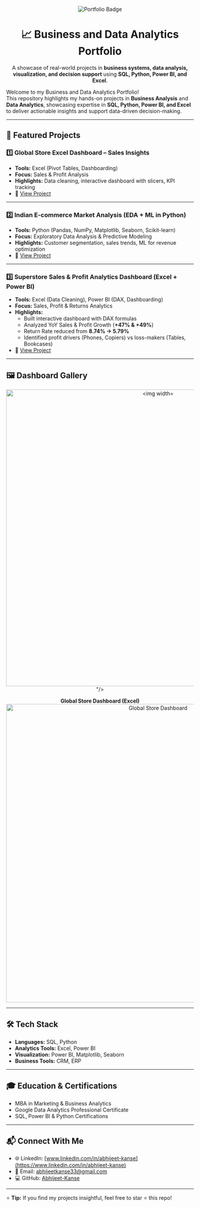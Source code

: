 <p align="center">
  <img src="https://img.shields.io/badge/Business--and--Data--Analytics-Portfolio-blue?style=for-the-badge&logo=google-analytics&logoColor=white" alt="Portfolio Badge"/>
</p>

<h1 align="center">📈 Business and Data Analytics Portfolio</h1>

<p align="center">
  A showcase of real-world projects in <b>business systems, data analysis, visualization, and decision support</b> 
  using <b>SQL, Python, Power BI, and Excel</b>.
</p>

Welcome to my Business and Data Analytics Portfolio!  
This repository highlights my hands-on projects in **Business Analysis** and **Data Analytics**, showcasing expertise in **SQL, Python, Power BI, and Excel** to deliver actionable insights and support data-driven decision-making.  

---

## 📌 Featured Projects  

### 1️⃣ Global Store Excel Dashboard – Sales Insights  
- **Tools:** Excel (Pivot Tables, Dashboarding)  
- **Focus:** Sales & Profit Analysis  
- **Highlights:** Data cleaning, interactive dashboard with slicers, KPI tracking  
- 🔗 [View Project](https://github.com/Abhijeet-Kanse/Global-Store-Excel-Dashboard-Project-Sales-Analysis-Insights)  

---

### 2️⃣ Indian E-commerce Market Analysis (EDA + ML in Python)  
- **Tools:** Python (Pandas, NumPy, Matplotlib, Seaborn, Scikit-learn)  
- **Focus:** Exploratory Data Analysis & Predictive Modeling  
- **Highlights:** Customer segmentation, sales trends, ML for revenue optimization  
- 🔗 [View Project](https://github.com/Abhijeet-Kanse/Indian-Ecommerce-EDA-ML-Python)  

---

### 3️⃣ Superstore Sales & Profit Analytics Dashboard (Excel + Power BI)  
- **Tools:** Excel (Data Cleaning), Power BI (DAX, Dashboarding)  
- **Focus:** Sales, Profit & Returns Analytics  
- **Highlights:**  
  - Built interactive dashboard with DAX formulas  
  - Analyzed YoY Sales & Profit Growth (**+47% & +49%**)  
  - Return Rate reduced from **8.74% → 5.79%**  
  - Identified profit drivers (Phones, Copiers) vs loss-makers (Tables, Bookcases)  
- 🔗 [View Project](https://github.com/Abhijeet-Kanse/Superstore-Sales-Analytics-Excel-PowerBI)  

---
## 🖼️ Dashboard Gallery  

<p align="center">
  <img src="LINK_TO_YOUR_SUPERSTORE_DASHBOARD.png" width="800" alt="<img width="1411" height="795" alt="Screenshot 2025-09-04 235057" src="https://github.com/user-attachments/assets/af5f87b0-fdc4-424a-9820-cc1c49e31efb" />
"/>
</p>

<p align="center">
  <b>Global Store Dashboard (Excel)</b><br/>
  <img src="LINK_TO_YOUR_GLOBAL_STORE_DASHBOARD.png" width="800" alt="Global Store Dashboard"/>
</p>


---

## 🛠️ Tech Stack  

- **Languages:** SQL, Python  
- **Analytics Tools:** Excel, Power BI  
- **Visualization:** Power BI, Matplotlib, Seaborn  
- **Business Tools:** CRM, ERP  

---

## 🎓 Education & Certifications  

- MBA in Marketing & Business Analytics  
- Google Data Analytics Professional Certificate  
- SQL, Power BI & Python Certifications  

---

## 📬 Connect With Me  

- 🌐 LinkedIn: [www.linkedin.com/in/abhijeet-kanse](https://www.linkedin.com/in/abhijeet-kanse)  
- 📧 Email: abhijeetkanse33@gmail.com  
- 💻 GitHub: [Abhijeet-Kanse](https://github.com/Abhijeet-Kanse)  

---

⭐ **Tip:** If you find my projects insightful, feel free to star ⭐ this repo!  
